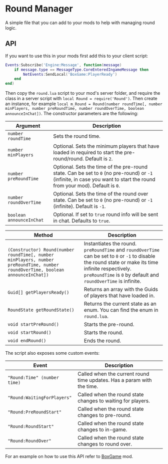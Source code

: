# Round Manager

A simple file that you can add to your mods to help with managing round logic.

## API

If you want to use this in your mods first add this to your client script:
```Lua
Events:Subscribe('Engine:Message', function(message)
	if message.type == MessageType.CoreEnteredIngameMessage then
		NetEvents:SendLocal('BoxGame:PlayerReady')
	end
end)
```

Then copy the `round.lua` script to your mod's server folder, and require the class in a server script with ``local Round = require('Round')``. Then create an instance, for example ``local m_Round = Round(number roundTime[, number minPlayers, number preRoundTime, number roundOverTime, boolean announceInChat])``. The constructor parameters are the following:

| Argument | Description |
| ------ | ----------- |
| `number roundTime` | Sets the round time. |
| `number minPlayers` | Optional. Sets the minimum players that have loaded in required to start the pre-round/round. Default is ``2``. |
| `number preRoundTime` | Optional. Sets the time of the pre-round state. Can be set to ``0`` (no pre-round) or ``-1`` (infinite, in case you want to start the round from your mod). Default is ``0``. |
| `number roundOverTime` | Optional. Sets the time of the round over state. Can be set to ``0`` (no pre-round) or ``-1`` (infinite). Default is ``-1``. |
| `boolean announceInChat` | Optional. If set to ``true`` round info will be sent in chat. Defaults to ``true``. |

| Method | Description |
| ------ | ----------- |
| `(Constructor) Round(number roundTime[, number minPlayers, number preRoundTime, number roundOverTime, boolean announceInChat])` | Instantiates the round. ``preRoundTime`` and ``roundOverTime`` can be set to ``0`` or ``-1`` to disable the round state or make its time infinite respectively. ``preRoundTime`` is ``0`` by default and ``roundOverTime`` is infinite.|
| `Guid[] getPlayersReady()` | Returns an array with the Guids of players that have loaded in. |
| `RoundState getRoundState()` | Returns the current state as an enum. You can find the enum in ``round.lua``. |
| `void startPreRound()` | Starts the pre-round. |
| `void startRound()` | Starts the round. |
| `void endRound()` | Ends the round. |

The script also exposes some custom events:

| Event | Description |
| ------ | ----------- |
| `"Round:Time" (number time)` | Called when the current round time updates. Has a param with the time. |
| `"Round:WaitingForPlayers"` | Called when the round state changes to waiting for players. |
| `"Round:PreRoundStart"` | Called when the round state changes to pre-round. |
| `"Round:RoundStart"` | Called when the round state changes to in-game. |
| `"Round:RoundOver"` | Called when the round state changes to round over. |

For an example on how to use this API refer to [BoxGame](https://github.com/Raikem/BoxGame) mod.
